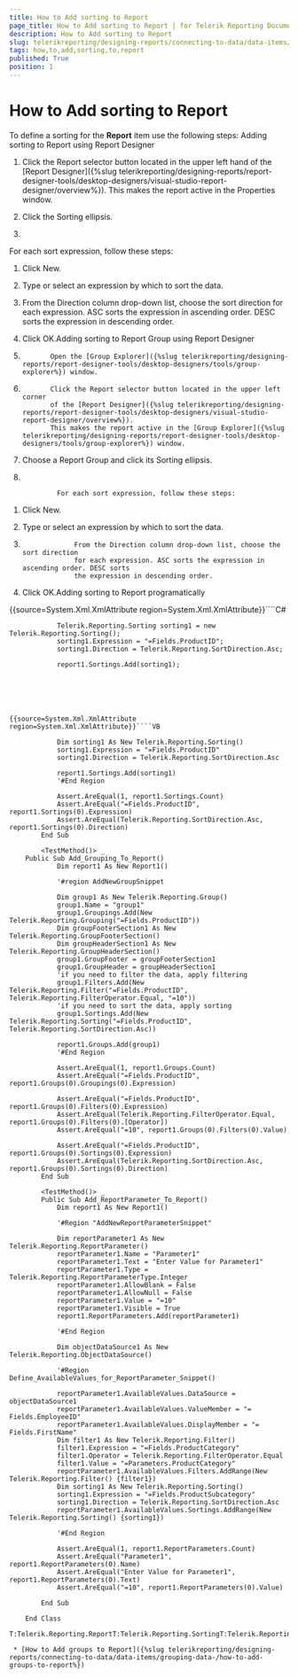 ```yaml
---
title: How to Add sorting to Report
page_title: How to Add sorting to Report | for Telerik Reporting Documentation
description: How to Add sorting to Report
slug: telerikreporting/designing-reports/connecting-to-data/data-items/ordering-data/how-to-add-sorting-to-report
tags: how,to,add,sorting,to,report
published: True
position: 1
---
```


# How to Add sorting to Report



To define a sorting for the __Report__ item use the following steps:
    	Adding sorting to Report using Report Designer



1. Click the Report selector button located in the upper left hand
            of the [Report Designer]({%slug telerikreporting/designing-reports/report-designer-tools/desktop-designers/visual-studio-report-designer/overview%}).
            This makes the report active in the Properties window.
  

1. Click the Sorting ellipsis.

1. 

For each sort expression, follow these steps:       
              

1. Click New.

1. Type or select an expression by which to sort the data.

1. From the Direction column drop-down list, choose the sort direction 
               for each expression. ASC sorts the expression in ascending order. DESC sorts 
               the expression in descending order.

1. Click OK.Adding sorting to Report Group using Report Designer



1. 
              Open the [Group Explorer]({%slug telerikreporting/designing-reports/report-designer-tools/desktop-designers/tools/group-explorer%}) window.
            

1. 
              Click the Report selector button located in the upper left corner
              of the [Report Designer]({%slug telerikreporting/designing-reports/report-designer-tools/desktop-designers/visual-studio-report-designer/overview%}).
              This makes the report active in the [Group Explorer]({%slug telerikreporting/designing-reports/report-designer-tools/desktop-designers/tools/group-explorer%}) window.
            

1. Choose a Report Group and click its Sorting ellipsis.

1. 


                For each sort expression, follow these steps:
                

1. Click New.

1. Type or select an expression by which to sort the data.

1. 
                    From the Direction column drop-down list, choose the sort direction
                    for each expression. ASC sorts the expression in ascending order. DESC sorts
                    the expression in descending order.
                  

1. Click OK.Adding sorting to Report programatically



{{source=System.Xml.XmlAttribute region=System.Xml.XmlAttribute}}````C#
	
	            Telerik.Reporting.Sorting sorting1 = new Telerik.Reporting.Sorting();
	            sorting1.Expression = "=Fields.ProductID";
	            sorting1.Direction = Telerik.Reporting.SortDirection.Asc;
	
	            report1.Sortings.Add(sorting1);
	
````





{{source=System.Xml.XmlAttribute region=System.Xml.XmlAttribute}}````VB
	
	        Dim sorting1 As New Telerik.Reporting.Sorting()
	        sorting1.Expression = "=Fields.ProductID"
	        sorting1.Direction = Telerik.Reporting.SortDirection.Asc
	
	        report1.Sortings.Add(sorting1)
	        '#End Region
	
	        Assert.AreEqual(1, report1.Sortings.Count)
	        Assert.AreEqual("=Fields.ProductID", report1.Sortings(0).Expression)
	        Assert.AreEqual(Telerik.Reporting.SortDirection.Asc, report1.Sortings(0).Direction)
	    End Sub
	
	    <TestMethod()> _
	Public Sub Add_Grouping_To_Report()
	        Dim report1 As New Report1()
	
	        '#region AddNewGroupSnippet
	
	        Dim group1 As New Telerik.Reporting.Group()
	        group1.Name = "group1"
	        group1.Groupings.Add(New Telerik.Reporting.Grouping("=Fields.ProductID"))
	        Dim groupFooterSection1 As New Telerik.Reporting.GroupFooterSection()
	        Dim groupHeaderSection1 As New Telerik.Reporting.GroupHeaderSection()
	        group1.GroupFooter = groupFooterSection1
	        group1.GroupHeader = groupHeaderSection1
	        'if you need to filter the data, apply filtering
	        group1.Filters.Add(New Telerik.Reporting.Filter("=Fields.ProductID", Telerik.Reporting.FilterOperator.Equal, "=10"))
	        'if you need to sort the data, apply sorting
	        group1.Sortings.Add(New Telerik.Reporting.Sorting("=Fields.ProductID", Telerik.Reporting.SortDirection.Asc))
	
	        report1.Groups.Add(group1)
	        '#End Region
	
	        Assert.AreEqual(1, report1.Groups.Count)
	        Assert.AreEqual("=Fields.ProductID", report1.Groups(0).Groupings(0).Expression)
	
	        Assert.AreEqual("=Fields.ProductID", report1.Groups(0).Filters(0).Expression)
	        Assert.AreEqual(Telerik.Reporting.FilterOperator.Equal, report1.Groups(0).Filters(0).[Operator])
	        Assert.AreEqual("=10", report1.Groups(0).Filters(0).Value)
	
	        Assert.AreEqual("=Fields.ProductID", report1.Groups(0).Sortings(0).Expression)
	        Assert.AreEqual(Telerik.Reporting.SortDirection.Asc, report1.Groups(0).Sortings(0).Direction)
	    End Sub
	
	    <TestMethod()> _
	    Public Sub Add_ReportParameter_To_Report()
	        Dim report1 As New Report1()
	
	        '#Region "AddNewReportParameterSnippet"
	
	        Dim reportParameter1 As New Telerik.Reporting.ReportParameter()
	        reportParameter1.Name = "Parameter1"
	        reportParameter1.Text = "Enter Value for Parameter1"
	        reportParameter1.Type = Telerik.Reporting.ReportParameterType.Integer
	        reportParameter1.AllowBlank = False
	        reportParameter1.AllowNull = False
	        reportParameter1.Value = "=10"
	        reportParameter1.Visible = True
	        report1.ReportParameters.Add(reportParameter1)
	
	        '#End Region
	
	        Dim objectDataSource1 As New Telerik.Reporting.ObjectDataSource()
	
	        '#Region Define_AvailableValues_for_ReportParameter_Snippet()
	
	        reportParameter1.AvailableValues.DataSource = objectDataSource1
	        reportParameter1.AvailableValues.ValueMember = "= Fields.EmployeeID"
	        reportParameter1.AvailableValues.DisplayMember = "= Fields.FirstName"
	        Dim filter1 As New Telerik.Reporting.Filter()
	        filter1.Expression = "=Fields.ProductCategory"
	        filter1.Operator = Telerik.Reporting.FilterOperator.Equal
	        filter1.Value = "=Parameters.ProductCategory"
	        reportParameter1.AvailableValues.Filters.AddRange(New Telerik.Reporting.Filter() {filter1})
	        Dim sorting1 As New Telerik.Reporting.Sorting()
	        sorting1.Expression = "=Fields.ProductSubcategory"
	        sorting1.Direction = Telerik.Reporting.SortDirection.Asc
	        reportParameter1.AvailableValues.Sortings.AddRange(New Telerik.Reporting.Sorting() {sorting1})
	
	        '#End Region
	
	        Assert.AreEqual(1, report1.ReportParameters.Count)
	        Assert.AreEqual("Parameter1", report1.ReportParameters(0).Name)
	        Assert.AreEqual("Enter Value for Parameter1", report1.ReportParameters(0).Text)
	        Assert.AreEqual("=10", report1.ReportParameters(0).Value)
	
	    End Sub
	
	End Class

T:Telerik.Reporting.ReportT:Telerik.Reporting.SortingT:Telerik.Reporting.SortingCollection

 * [How to Add groups to Report]({%slug telerikreporting/designing-reports/connecting-to-data/data-items/grouping-data-/how-to-add-groups-to-report%})
